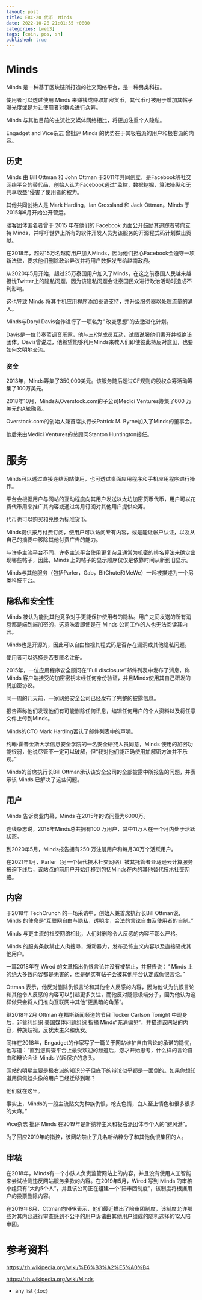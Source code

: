 ```yaml
---
layout: post
title: ERC-20 代币  Minds
date: 2022-10-28 21:01:55 +0800
categories: [web3]
tags: [coin, pos, sh]
published: true
---
```


# Minds

Minds 是一种基于区块链所打造的社交网络平台，是一种另类科技。

使用者可以透过使用 Minds 来赚钱或赚取加密货币，其代币可被用于增加其帖子曝光度或是为让使用者对群众进行众筹。

Minds 与其他目前的主流社交媒体网络相比，将更加注重个人隐私。

Engadget and Vice杂志 曾批评 Minds 的优势在于其极右派的用户和极右派的内容。

## 历史

Minds 由 Bill Ottman 和 John Ottman 于2011年共同创立，是Facebook等社交网络平台的替代品，创始人认为Facebook通过“监控，数据挖掘，算法操纵和无共享收益”侵害了使用者的权力。

其他共同创始人是 Mark Harding，Ian Crossland 和 Jack Ottman。Minds 于2015年6月开始公开营运。

骇客团体匿名者曾于 2015 年在他们的 Facebook 页面公开鼓励其追踪者转向支持 Minds，并呼吁世界上所有的软件开发人员为该服务的开源程式码计划做出贡献。


在2018年，超过15万名越南用户加入Minds，因为他们担心Facebook会遵守一项新法律，要求他们删除政治异议并将用户数据发布给越南政府。

从2020年5月开始，超过25万泰国用户加入了Minds，在这之前泰国人民越来越担忧Twitter上的隐私问题，因为该隐私问题会让泰国民众进行政治活动时造成不利影响。

这也导致 Minds 将其手机应用程序添加泰语支持，并升级服务器以处理流量的涌入。

Minds与Daryl Davis合作进行了一项名为“ 改变思想”的去激进化计划。

Davis是一位节奏蓝调音乐家，他与三K党成员互动，试图说服他们离开并拒绝该团体。Davis曾说过，他希望能够利用Minds来教人们即使彼此持反对意见，也要如何文明地交流。

### 资金

2013年，Minds筹集了350,000美元。该服务随后透过CF规则的股权众筹活动筹集了100万美元。

2018年10月，Minds从Overstock.com的子公司Medici Ventures筹集了600 万美元的A轮融资。

Overstock.com的创始人兼首席执行长Patrick M. Byrne加入了Minds的董事会。

他后来由Medici Ventures的总顾问Stanton Huntington接任。

# 服务

Minds可以透过直接连结网站使用，也可透过桌面应用程序和手机应用程序进行操作。 

平台会根据用户与网站的互动程度向其用户发送以太坊加密货币代币，用户可以花费代币用来推广其内容或通过每月订阅对其他用户提供众筹。

代币也可以购买和兑换为标准货币。

Minds提供按月付费订阅，使用户可以访问专有内容，或是能让帐户认证，以及从自己的摘要中移除其他付费广告的能力。

与许多主流平台不同，许多主流平台使用更复杂且通常为机密的排名算法来确定出现哪些帖子，因此，Minds 上的帖子的显示顺序仅仅是依靠时间从新到旧显示。

Minds与其他服务（包括Parler，Gab，BitChute和MeWe）一起被描述为一个另类科技平台。

## 隐私和安全性

Minds 被认为能比其他竞争对手更能保护使用者的隐私。用户之间发送的所有消息都是端到端加密的，这意味着即使是在 Minds 公司工作的人也无法阅读其内容。

Minds也是开源的，因此可以自由检视其程式码是否存在漏洞或其他隐私问题。

使用者可以选择是否要匿名注册。

2015年，一位应用程序安全顾问在“Full disclosure”邮件列表中发布了消息，称 Minds 客户端接受的加密密钥未经任何身份验证，并且Minds使用其自己研发的弱加密协议。

同一周的几天前，一家网络安全公司已经发布了完整的披露信息。

报告声称他们发现他们有可能删除任何讯息，编辑任何用户的个人资料以及将任意文件上传到Minds。

Minds的CTO Mark Harding否认了邮件列表中的声明。

约翰·霍普金斯大学信息安全学院的一名安全研究人员同意，Minds 使用的加密功能很弱，他说尽管不一定可以破解，但“我对他们能正确使用加解密方法并不乐观。” 

Minds的首席执行长Bill Ottman承认该安全公司的全部披露中所报告的问题，并表示该 Minds 已解决了这些问题。

## 用户

Minds 告诉商业内幕，Minds 在2015年的访问量为6000万。

连线杂志说，2018年Minds总共拥有100 万用户，其中11万人在一个月内处于活跃状态。

到2020年5月，Minds报告拥有250 万注册用户和每月30万个活跃用户。

在2021年1月，Parler（另一个替代技术社交网络）被其托管者亚马逊云计算服务被迫下线后，该站点的前用户开始迁移到包括Minds在内的其他替代技术社交网络。

## 内容

于2018年 TechCrunch 的一场采访中，创始人兼首席执行长Bill Ottman说，Minds 的使命是“互联网自由与隐私，透明度，合法的言论自由及使用者的自制。”

Minds 与更主流的社交网络相比，人们对删除令人反感的内容不那么严格。

Minds 的服务条款禁止人肉搜寻，煽动暴力，发布恐怖主义内容以及直接骚扰其他用户。

一篇2018年在 Wired 的文章指出仇恨言论并没有被禁止，并报告说：“ Minds 上的绝大多数内容都是无害的，但是确实有帖子会被其他平台认定成仇恨言论。”

Ottman 表示，他反对删除仇恨言论和其他令人反感的内容，因为他认为仇恨言论和其他令人反感的内容可以引起更多关注，而他反对贬低极端分子，因为他认为这样做只会将人们推向互联网中其他“更黑暗的角落”。

继2018年2月 Ottman 在福斯新闻频道的节目 Tucker Carlson Tonight 中现身后，非营利组织 美国媒体问题组织 指摘 Minds“充满偏见”，并描述该网站的内容，种族歧视，反犹太主义和仇女。

同样在2018年，Engadget的作家写了一篇关于网站维护自由言论的承诺的隐忧，他写道：“直到您调查平台上最受欢迎的频道后，您才开始思考，什么样的言论自由和辩论会让 Minds 兴起保护的念头。

网站的明星主要是极右派的知识分子但底下的辩论似乎都是一面倒的。如果你想知道用佩佩蛙头像的用户已经迁移到哪？

他们就在这里。

事实上，Minds的一般主流贴文为种族仇恨，枪支色情，白人至上情色和很多很多的大麻。”

Vice杂志 批评 Minds 在2019年是新纳粹主义和极右派团体与个人的“避风港”。

为了回应2019年的指控，该网站禁止了几名新纳粹分子和其他仇恨集团的人。

## 审核

在2018年，Minds有一个小队人负责监管网站上的内容，并且没有使用人工智能来尝试检测违反网站服务条款的内容。在2019年5月，Wired 写到 Minds 的审核小组只有“大约5个人”，并且该公司正在组建一个“陪审团制度”，该制度将根据用户的投票删除内容。

在2019年8月，Ottman向NPR表示，他们最近推出了陪审团制度，该制度允许那些对其内容进行审查感到不公平的用户诉诸由其他用户组成的随机选择的12人陪审团。

# 参考资料

https://zh.wikipedia.org/wiki/%E6%B3%A2%E5%A0%B4

https://zh.wikipedia.org/wiki/Minds

* any list
{:toc}